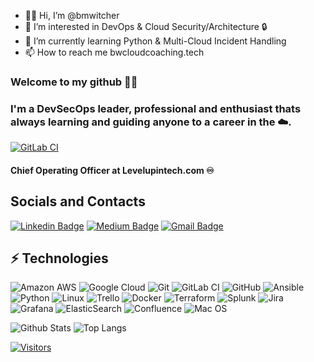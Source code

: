 <!-- Keep "Hi there" or replace it with a greeting of your own! -->
- 👋🏾 Hi, I’m @bmwitcher
- 👀 I’m interested in DevOps & Cloud Security/Architecture 🔒
- 🌱 I’m currently learning Python & Multi-Cloud Incident Handling
- 📫 How to reach me bwcloudcoaching.tech


### Welcome to my github 👋🏾

<!-- Introduce yourself and give a brief introduction about yourself here.  Also include what tech you're interested in and what you are currently learning -->

### I'm a DevSecOps leader, professional and enthusiast thats always learning and guiding anyone to a career in the ☁️.

[![GitLab CI](https://img.shields.io/badge/Bryant%20Witcher-%23181717.svg?style=for-the-badge&logo=gitlab&logoColor=white&link=https://gitlab.com/bmwitcher/)](https://gitlab.com/bmwitcher)


#### Chief Operating Officer at Levelupintech.com ♾️

## Socials and Contacts
<!-- Replace the fields below with the information requested. Remember to remove the encapsulating <> characters. For spaces in names, use %20 (e.g. Broadus%20Palmer) -->

[![Linkedin Badge](https://img.shields.io/badge/-Bryant%20Witcher-blue?style=flat-square&logo=Linkedin&logoColor=white&link=https://www.linkedin.com/in/bmwitcher/)](https://www.linkedin.com/in/bmwitcher/)
[![Medium Badge](https://img.shields.io/badge/Bryant%20Witcher-12100E?style=flat-square&logo=medium&logoColor=white&link=https://bmwitcher.medium.com)](https://bmwitcher.medium.com)
[![Gmail Badge](https://img.shields.io/badge/-bwcloudcoaching.tech-c14438?style=flat-square&logo=Gmail&logoColor=white&link=mailto:bwcloudcoaching.tech)](mailto:bwcloudcoaching.tech)

## ⚡ Technologies

<!-- Check out the Badges folder for more badges -->

![Amazon AWS](https://img.shields.io/badge/Amazon%20AWS-232F3E?style=flat-square&logo=amazon-aws)
![Google Cloud](https://img.shields.io/badge/GoogleCloud-%234285F4.svg?style=for-the-badge&logo=google-cloud&logoColor=white)
![Git](https://img.shields.io/badge/-Git-black?style=flat-square&logo=git)
![GitLab CI](https://img.shields.io/badge/gitlab%20ci-%23181717.svg?style=for-the-badge&logo=gitlab&logoColor=white)
![GitHub](https://img.shields.io/badge/-GitHub-181717?style=flat-square&logo=github)
![Ansible](https://img.shields.io/badge/ansible-%231A1918.svg?style=for-the-badge&logo=ansible&logoColor=white)
![Python](https://img.shields.io/badge/-Python-black?style=flat-square&logo=Python)
![Linux](https://img.shields.io/badge/Linux-FCC624?style=flat-square&logo=linux&logoColor=black)
![Trello](https://img.shields.io/badge/Trello-%23026AA7.svg?style=flat-square&logo=Trello&logoColor=white)
![Docker](https://img.shields.io/badge/docker-%230db7ed.svg?style=for-the-badge&logo=docker&logoColor=white)
![Terraform](https://img.shields.io/badge/terraform-%235835CC.svg?style=for-the-badge&logo=terraform&logoColor=white)
![Splunk](https://img.shields.io/badge/splunk-%23000000.svg?style=for-the-badge&logo=splunk&logoColor=white)
![Jira](https://img.shields.io/badge/jira-%230A0FFF.svg?style=for-the-badge&logo=jira&logoColor=white)
![Grafana](https://img.shields.io/badge/grafana-%23F46800.svg?style=for-the-badge&logo=grafana&logoColor=white)
![ElasticSearch](https://img.shields.io/badge/-ElasticSearch-005571?style=for-the-badge&logo=elasticsearch)
![Confluence](https://img.shields.io/badge/confluence-%23172BF4.svg?style=for-the-badge&logo=confluence&logoColor=white)
![Mac OS](https://img.shields.io/badge/mac%20os-000000?style=for-the-badge&logo=macos&logoColor=F0F0F0)



<!-- Replace the fields below with the information requested. Remember to remove the encapsulating <> characters. -->

![Github Stats](https://github-readme-stats.vercel.app/api?username=bmwitcher&count_private=true&show_icons=true&include_all_commits=true)
![Top Langs](https://github-readme-stats.vercel.app/api/top-langs/?username=bmwitcher&hide=TeX&layout=compact)


[![Visitors](https://api.visitorbadge.io/api/visitors?path=bmwitcher%2Fbmwitcher&label=VISITORS&countColor=%23263759)](https://visitorbadge.io/status?path=bmwitcher%2Fbmwitcher)
